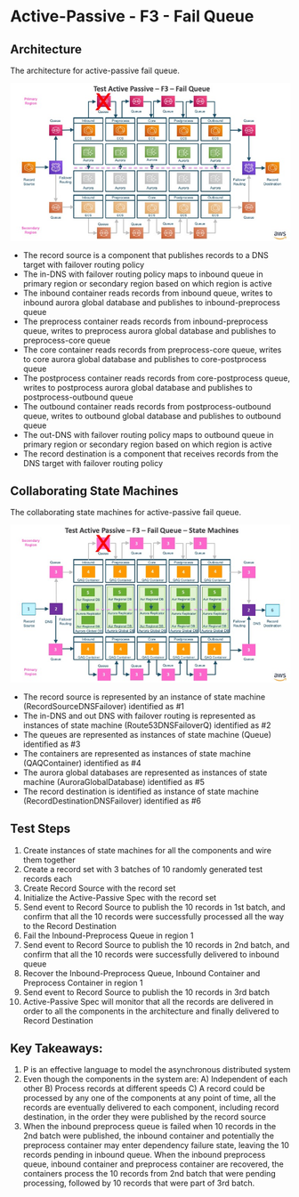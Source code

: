 # Active-Passive - F3 - Fail Queue

## Architecture

The architecture for active-passive fail queue.

![Active-Passive Transaction Process System - F3 - Fail Queue!](images/TestActivePassiveF3.jpg)

* The record source is a component that publishes records to a DNS target with failover routing policy
* The in-DNS with failover routing policy maps to inbound queue in primary region or secondary region based on which region is active
* The inbound container reads records from inbound queue, writes to inbound aurora global database and publishes to inbound-preprocess queue
* The preprocess container reads records from inbound-preprocess queue, writes to preprocess aurora global database and publishes to preprocess-core queue
* The core container reads records from preprocess-core queue, writes to core aurora global database and publishes to core-postprocess queue
* The postprocess container reads records from core-postprocess queue, writes to postprocess aurora global database and publishes to postprocess-outbound queue
* The outbound container reads records from postprocess-outbound queue, writes to outbound global database and publishes to outbound queue
* The out-DNS with failover routing policy maps to outbound queue in primary region or secondary region based on which region is active
* The record destination is a component that receives records from the DNS target with failover routing policy

## Collaborating State Machines

The collaborating state machines for active-passive fail queue.

![Active-Passive Transaction Process System - F3 - Fail Queue - State Machines!](images/TestActivePassiveF3StateMachines.jpg)

* The record source is represented by an instance of state machine (RecordSourceDNSFailover) identified as #1
* The in-DNS and out DNS with failover routing is represented as instances of state machine (Route53DNSFailoverQ) identified as #2
* The queues are represented as instances of state machine (Queue) identified as #3
* The containers are represented as instances of state machine (QAQContainer) identified as #4
* The aurora global databases are represented as instances of state machine (AuroraGlobalDatabase) identified as #5
* The record destination is identified as instance of state machine (RecordDestinationDNSFailover) identified as #6

## Test Steps

1. Create instances of state machines for all the components and wire them together
2. Create a record set with 3 batches of 10 randomly generated test records each
3. Create Record Source with the record set
4. Initialize the Active-Passive Spec with the record set
5. Send event to Record Source to publish the 10 records in 1st batch, and confirm that all the 10 records were successfully processed all the way to the Record Destination
6. Fail the Inbound-Preprocess Queue in region 1
7. Send event to Record Source to publish the 10 records in 2nd batch, and confirm that all the 10 records were successfully delivered to inbound queue
8. Recover the Inbound-Preprocess Queue, Inbound Container and Preprocess Container in region 1
9. Send event to Record Source to publish the 10 records in 3rd batch
10. Active-Passive Spec will monitor that all the records are delivered in order to all the components in the architecture and finally delivered to Record Destination

## Key Takeaways:

1. P is an effective language to model the asynchronous distributed system
2. Even though the components in the system are: A) Independent of each other B) Process records at different speeds C) A record could be processed by any one of the components at any point of time, all the records are eventually delivered to each component, including record destination, in the order they were published by the record source
3. When the inbound preprocess queue is failed when 10 records in the 2nd batch were published, the inbound container and potentially the preprocess container may enter dependency failure state, leaving the 10 records pending in inbound queue. When the inbound preprocess queue, inbound container and preprocess container are recovered, the containers process the 10 records from 2nd batch that were pending processing, followed by 10 records that were part of 3rd batch.
